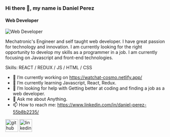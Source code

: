 ### Hi there 👋, my name is Daniel Perez
#### Web Developer
![Web Developer](https://media-exp1.licdn.com/dms/image/C5616AQFhrlUYySjVsg/profile-displaybackgroundimage-shrink_350_1400/0/1654721712699?e=1660176000&v=beta&t=oPFoUAiRBBd_D-Ze4SnwybwY8hiLu8Ec-e9mhAmUv30)

Mechatronic's Engineer and self taught web developer. I have great passion for technology and innovation. I am currently looking for the right opportunity to develop my skills as a programmer in a job. I am currently focusing on Javascript and front-end technologies.

Skills: REACT / REDUX / JS / HTML / CSS

- 🔭 I’m currently working on https://watchat-cosmo.netlify.app/ 
- 🌱 I’m currently learning Javascript, React, Redux. 
- 🤔 I’m looking for help with Getting better at coding and finding a job as a web developer. 
- 💬 Ask me about Anything. 
- 📫 How to reach me: https://www.linkedin.com/in/daniel-perez-55b8b2235/ 


[<img src='https://cdn.jsdelivr.net/npm/simple-icons@3.0.1/icons/github.svg' alt='github' height='40'>](https://github.com/https://github.com/dancosmo)  [<img src='https://cdn.jsdelivr.net/npm/simple-icons@3.0.1/icons/linkedin.svg' alt='linkedin' height='40'>](https://www.linkedin.com/in/https://www.linkedin.com/in/daniel-perez-55b8b2235//)  

